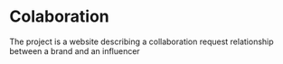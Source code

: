 # Colaboration
The project is a website describing a collaboration request relationship between a brand and an influencer

